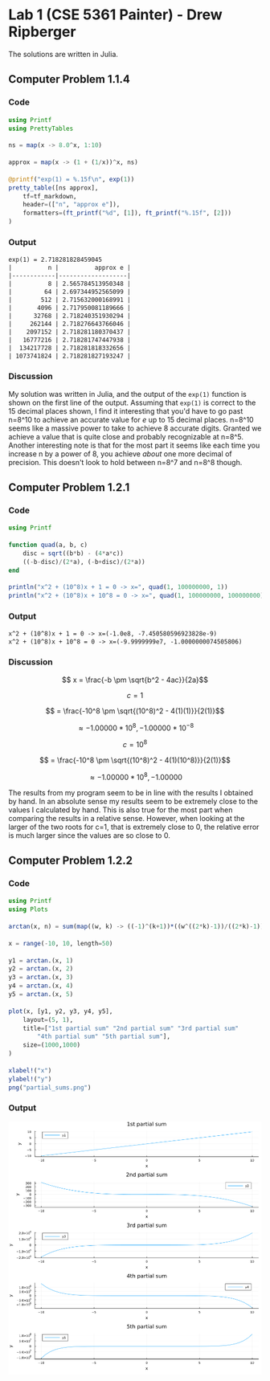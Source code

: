 # Lab 1 (CSE 5361 Painter) - Drew Ripberger
The solutions are written in Julia.
## Computer Problem 1.1.4
### Code
```julia
using Printf
using PrettyTables

ns = map(x -> 8.0^x, 1:10)

approx = map(x -> (1 + (1/x))^x, ns)

@printf("exp(1) = %.15f\n", exp(1))
pretty_table([ns approx],
    tf=tf_markdown,
    header=(["n", "approx e"]),
    formatters=(ft_printf("%d", [1]), ft_printf("%.15f", [2]))
)
```
### Output
```
exp(1) = 2.718281828459045
|          n |          approx e |
|------------|-------------------|
|          8 | 2.565784513950348 |
|         64 | 2.697344952565099 |
|        512 | 2.715632000168991 |
|       4096 | 2.717950081189666 |
|      32768 | 2.718240351930294 |
|     262144 | 2.718276643766046 |
|    2097152 | 2.718281180370437 |
|   16777216 | 2.718281747447938 |
|  134217728 | 2.718281818332656 |
| 1073741824 | 2.718281827193247 |
```
### Discussion

My solution was written in Julia, and the output of the `exp(1)` function is shown on the first line of the output.
Assuming that `exp(1)` is correct to the 15 decimal places shown, I find it interesting that you'd have to go past n=8^10 to achieve an accurate value for *e* up to 15 decimal places. n=8^10 seems like a massive power to take to achieve 8 accurate digits. Granted we achieve a value that is quite close and probably recognizable at n=8^5.
Another interesting note is that for the most part it seems like each time you increase n by a power of 8, you achieve *about* one more decimal of precision. This doesn't look to hold between n=8^7 and n=8^8 though.

## Computer Problem 1.2.1
### Code
```julia
using Printf

function quad(a, b, c)
    disc = sqrt((b*b) - (4*a*c))
    ((-b-disc)/(2*a), (-b+disc)/(2*a))
end

println("x^2 + (10^8)x + 1 = 0 -> x=", quad(1, 100000000, 1))
println("x^2 + (10^8)x + 10^8 = 0 -> x=", quad(1, 100000000, 100000000))
```
### Output
```
x^2 + (10^8)x + 1 = 0 -> x=(-1.0e8, -7.450580596923828e-9)
x^2 + (10^8)x + 10^8 = 0 -> x=(-9.9999999e7, -1.0000000074505806)
```
### Discussion

$$ x = \frac{-b \pm \sqrt{b^2 - 4ac}}{2a}$$

$$ c = 1 $$

$$   = \frac{-10^8 \pm \sqrt{(10^8)^2 - 4(1)(1)}}{2(1)}$$

$$   \approx -1.00000*10^8,-1.00000*10^{-8} $$

$$ c = 10^8 $$

$$   = \frac{-10^8 \pm \sqrt{(10^8)^2 - 4(1)(10^8)}}{2(1)}$$

$$   \approx -1.00000*10^8,-1.00000 $$

The results from my program seem to be in line with the results I obtained by hand. In an absolute sense my results seem to be extremely close to the values I calculated by hand. This is also true for the most part when comparing the results in a relative sense. However, when looking at the larger of the two roots for c=1, that is extremely close to 0, the relative error is much larger since the values are so close to 0.


## Computer Problem 1.2.2

### Code
```julia
using Printf
using Plots

arctan(x, n) = sum(map((w, k) -> ((-1)^(k+1))*((w^((2*k)-1))/((2*k)-1)), fill(x, n), 1:n))

x = range(-10, 10, length=50)

y1 = arctan.(x, 1)
y2 = arctan.(x, 2)
y3 = arctan.(x, 3)
y4 = arctan.(x, 4)
y5 = arctan.(x, 5)

plot(x, [y1, y2, y3, y4, y5], 
    layout=(5, 1),
    title=["1st partial sum" "2nd partial sum" "3rd partial sum"
        "4th partial sum" "5th partial sum"],
    size=(1000,1000)
)

xlabel!("x")
ylabel!("y")
png("partial_sums.png")
```

### Output
![](partial_sums.png)